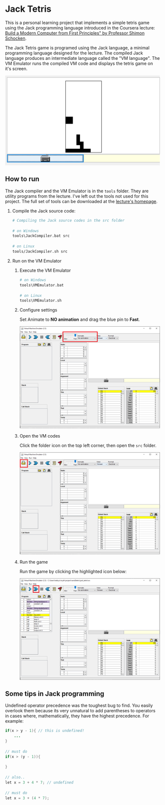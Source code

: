 # Jack Tetris

This is a personal learning project that implements a simple tetris game using the Jack programming language introduced in the Coursera lecture: [Build a Modern Computer from First Principles" by Professor Shimon Schocken](https://www.coursera.org/learn/nand2tetris2/home/welcome).

The Jack Tetris game is programed using the Jack language, a minimal programming language designed for the lecture. The compiled Jack language produces an intermediate language called the "VM language". The VM Emulator runs the compiled VM code and displays the tetris game on it's screen.

![](./image/tetris.png)

## How to run

The Jack compiler and the VM Emulator is in the `tools` folder. They are utility programs from the lecture. I've left out the tools not used for this project. The full set of tools can be downloaded at the [lecture's homepage](https://www.nand2tetris.org/software).

1. Compile the Jack source code:

    ```sh
    # Compiling the Jack source codes in the src folder

    # on Windows
    tools\JackCompiler.bat src

    # on Linux
    tools/JackCompiler.sh src
    ```

2. Run on the VM Emulator

    1. Execute the VM Emulator

        ```sh
        # on Windows
        tools\VMEmulator.bat

        # on Linux
        tools\VMEmulator.sh
        ```

    2. Configure settings

        Set Animate to **NO animation** and drag the blue pin to **Fast**.

        ![](./image/vm_emulator_1.png)

    3. Open the VM codes

        Click the folder icon on the top left corner, then open the `src` folder.

        ![](./image/vm_emulator_2.png)

    4. Run the game

        Run the game by clicking the highlighted icon below:

        ![](./image/vm_emulator_3.png)

## Some tips in Jack programming

Undefined operator precedence was the toughest bug to find. You easily overlook them because its very unnatural to add parentheses to operators in cases where, mathematically, they have the highest precedence. For example:

```java
if(x > y - 1){ // this is undefined!
    ...
}

// must do
if(x > (y - 1)){

}

// also..
let x = 3 + 4 * 7; // undefined

// must do
let x = 3 + (4 * 7);

```


